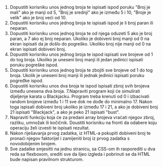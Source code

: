 1. Dopustiti korisniku unos jednog broja te ispisati ispod poruku "Broj je mali" ako je manji od 5, "Broj je srednji"
   ako je između 5 i 10, "Broje je velik" ako je broj veći od 10.
2. Dopustiti korisniku unos jednog broja te ispisati ispod je li broj paran ili neparan.
3. Dopustiti korisniku unos jednog broja te od njega oduzeti 5 ako je broj paran, a 7 ako ej broj neparan.
   Ukoliko je dobiveni broj manji od 0 na ekran ispisati da je došlo do pogreško. Ukoliko broj nije manji od 0 na ekran
   ispisati dobiveni broj.
4. Dopustiti korisniku unos jednog broja te ispod ispisati sve brojeve od 1 do tog broja. Ukoliko je uneseni broj manji
   ili jedan jedinici ispisati poruku pogreške ispod.
5. Dopustiti korisniku unos jednog broja te zbojiti sve brojeve od 1 do tog broja. Ukolik je uneseni broj manji ili
   jednak jedinici ispisati poruku pogređke ispod.
6. Dopustiti korisniku unos dva broja te ispod ispisati zbroj svih brojeva između unesena dva broja.
   7.Napraviti program koji će simulirati dijeljenje karata u Blackjacku. Program treba krenuti od 0 i izbacivati random
   brojeve između 1 i 11 sve dok ne dođe do minimalno 17. Nakon toga ispisati dobiveni broj ukoliko je između 17 i 21, a
   ako je dobiveni broj 21 ispisati "Blackjack", a ako je peko 21 ispisati "bust".
7. Napraviti funkciju koja će za predani array brojeva vraćati njegov zbroj, razliku, umnožak ili kočičnik.
   Doustiti korisniku na fronti da odabere koju operaciju želi izvesti te ispisati rezultat.
8. Nakon riješavanja prvog zadatka, iz HTML-a pokupiti dobiveni broj te pronaći njegov faktorijel i zamijeniti broj iz
   prvog zadatka s novodobijenim brojem.
9. Sve zadatke smjesitti na jednu stranicu, sa CSS-om ih rasporediti u dva reda sa flexboxom, srediti sve da lijeo
   izgleda i pobrinuti se da HTML bude napisan pravilnom strukturom.
